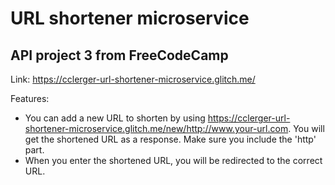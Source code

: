 # URL shortener microservice
## API project 3 from FreeCodeCamp

Link: https://cclerger-url-shortener-microservice.glitch.me/

Features:
* You can add a new URL to shorten by using https://cclerger-url-shortener-microservice.glitch.me/new/http://www.your-url.com. You will get the shortened URL as a response. Make sure you include the 'http' part.
* When you enter the shortened URL, you will be redirected to the correct URL.
